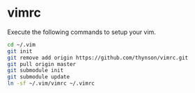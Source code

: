 # vimrc

Execute the following commands to setup your vim.
```bash
cd ~/.vim
git init
git remove add origin https://github.com/thynson/vimrc.git
git pull origin master
git submodule init
git submodule update
ln -sf ~/.vim/vimrc ~/.vimrc
```

